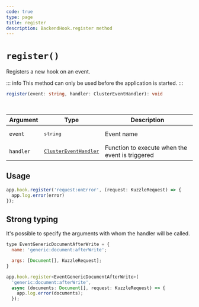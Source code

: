 ```yaml
---
code: true
type: page
title: register
description: BackendHook.register method
---
```


# `register()`

<SinceBadge version="2.8.0" />

Registers a new hook on an event.

::: info
This method can only be used before the application is started.
:::

```ts
register(event: string, handler: ClusterEventHandler): void
```

<br/>

| Argument | Type                  | Description                   |
|----------|-----------------------|-------------------------------|
| `event` | <pre>string</pre> | Event name |
| `handler` | <pre>[ClusterEventHandler](/core/2/framework/types/event-handler)</pre> | Function to execute when the event is triggered |

## Usage

```js
app.hook.register('request:onError', (request: KuzzleRequest) => {
  app.log.error(error)
});
```

## Strong typing

It's possible to specify the arguments with whom the handler will be called.

```js
type EventGenericDocumentAfterWrite = {
  name: 'generic:document:afterWrite';

  args: [Document[], KuzzleRequest];
}

app.hook.register<EventGenericDocumentAfterWrite>(
  'generic:document:afterWrite',
  async (documents: Document[], request: KuzzleRequest) => {
    app.log.error(documents);
  });
```